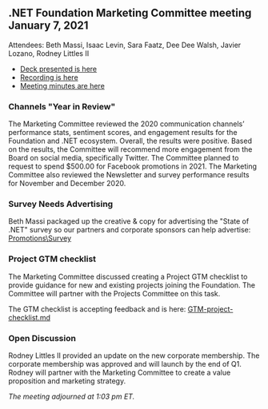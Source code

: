 ## .NET Foundation Marketing Committee meeting January 7, 2021

Attendees: Beth Massi, Isaac Levin, Sara Faatz, Dee Dee Walsh, Javier Lozano, Rodney Littles II

- [Deck presented is here](https://dotnetfoundation.sharepoint.com/:p:/s/Marketing/EcE4xlzdvTxBhrYiBQ_n8tMBlSFw02wwt1C3lhW4j-bqxA?e=SatSfh)
- [Recording is here](https://web.microsoftstream.com/video/7de7fe93-15e3-4468-a305-f87057dc1b95)
- [Meeting minutes are here](https://dotnetfoundation.sharepoint.com/:w:/s/Marketing/EWMTgLg1zJFKnESPUykVpBABxn_EKPNAZTHIhONj3dD_mQ?e=Gc9uQR)

### Channels "Year in Review" 

The Marketing Committee reviewed the 2020 communication channels’ performance stats, sentiment scores, and engagement results for the Foundation and .NET ecosystem. Overall, the results were positive. Based on the results, the Committee will recommend more engagement from the Board on social media, specifically Twitter. The Committee planned to request to spend $500.00 for Facebook promotions in 2021. The Marketing Committee also reviewed the Newsletter and survey performance results for November and December 2020. 

### Survey Needs Advertising 

Beth Massi packaged up the creative & copy for advertising the "State of .NET" survey so our partners and corporate sponsors can help advertise:  [Promotions\Survey](https://github.com/dotnet-foundation/wg-marketing/tree/master/Promotions/Survey)


### Project GTM checklist

The Marketing Committee discussed creating a Project GTM checklist to provide guidance for new and existing projects joining the Foundation. The Committee will partner with the Projects Committee on this task. 

The GTM checklist is accepting feedback and is here: [GTM-project-checklist.md](https://github.com/dotnet-foundation/wg-marketing/blob/master/GTM-project-checklist.md)

### Open Discussion

Rodney Littles II provided an update on the new corporate membership. The corporate membership was approved and will launch by the end of Q1. Rodney will partner with the Marketing Committee to create a value proposition and marketing strategy. 

 

*The meeting adjourned at 1:03 pm ET.* 